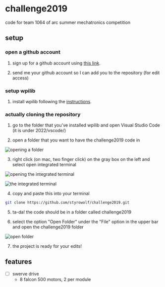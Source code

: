 # challenge2019

code for team 1064 of arc summer mechatronics competition

## setup

### open a github account

1. sign up for a github account using [this link](https://github.com/signup).

2. send me your github account so I can add you to the repository (for edit access)

### setup wpilib

1. install wpilib following the [instructions](https://docs.wpilib.org/en/stable/docs/zero-to-robot/step-2/wpilib-setup.html).

### actually cloning the repository

1. go to the folder that you've installed wpilib and open Visual Studio Code (it is under 2022/vscode/)

2. open a folder that you want to have the challenge2019 code in

![opening a folder](https://i.hizliresim.com/buyxljk.png)

3. right click (on mac, two finger click) on the gray box on the left and select open integrated terminal

![opening the integrated terminal](https://i.hizliresim.com/olury1b.png)

![the integrated terminal](https://i.hizliresim.com/7ih2d0b.png)

4. copy and paste this into your terminal

```sh
git clone https://github.com/styrowolf/challenge2019.git
```

5. ta-da! the code should be in a folder called challenge2019

6. select the option "Open Folder" under the "File" option in the upper bar and open the challenge2019 folder

![open folder](https://i.hizliresim.com/ha4ibaf.png)

7. the project is ready for your edits!

## features

- [ ] swerve drive
    - 8 falcon 500 motors, 2 per module
